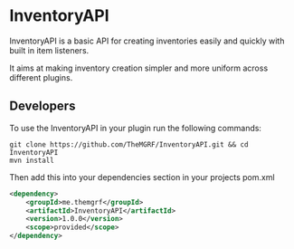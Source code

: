InventoryAPI
==

InventoryAPI is a basic API for creating inventories easily and quickly with built in item listeners. 

It aims at making inventory creation simpler and more uniform across different plugins.

## Developers
To use the InventoryAPI in your plugin run the following commands:
```
git clone https://github.com/TheMGRF/InventoryAPI.git && cd InventoryAPI
mvn install
```
Then add this into your dependencies section in your projects pom.xml
```xml
<dependency>
    <groupId>me.themgrf</groupId>
    <artifactId>InventoryAPI</artifactId>
    <version>1.0.0</version>
    <scope>provided</scope>
</dependency>
```
